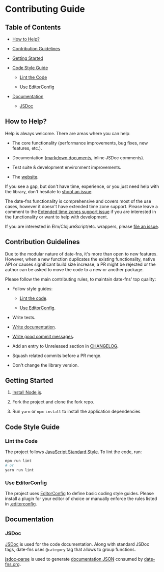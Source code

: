 # Contributing Guide

## Table of Contents

- [How to Help?](#how-to-help)

- [Contribution Guidelines](#contribution-guidelines)

- [Getting Started](#getting-started)

- [Code Style Guide](#code-style-guide)

  - [Lint the Code](#lint-the-code)

  - [Use EditorConfig](#use-editorconfig)

- [Documentation](#documentation)

  - [JSDoc](#jsdoc)

## How to Help?

Help is always welcome. There are areas where you can help:

- The core functionality (performance improvements, bug fixes,
  new features, etc.).

- Documentation ([markdown documents](https://github.com/date-fns/date-fns/search?l=markdown),
  inline JSDoc comments).

- Test suite & development environment improvements.

- The [website](https://github.com/date-fns/date-fns.org).

If you see a gap, but don't have time, experience, or you just need help
with the library, don't hesitate to [shoot an issue](https://github.com/date-fns/date-fns/issues/new).

The date-fns functionality is comprehensive and covers most of the use cases,
however it doesn't have extended time zone support. Please leave a comment
to the [Extended time zones support issue](https://github.com/date-fns/date-fns/issues/180)
if you are interested in the functionality or want to help with development.

If you are interested in Elm/ClojureScript/etc. wrappers,
please [file an issue](https://github.com/date-fns/date-fns/issues/new).

## Contribution Guidelines

Due to the modular nature of date-fns, it's more than open to new features.
However, when a new function duplicates the existing functionality, native API
or causes significant build size increase, a PR might be rejected or
the author can be asked to move the code to a new or another package.

Please follow the main contributing rules, to maintain date-fns' top quality:

- Follow style guides:

  - [Lint the code](#lint-the-code).

  - [Use EditorConfig](#use-editorconfig).

- Write tests.

- [Write documentation](#documentation).

- [Write good commit messages].

- Add an entry to Unreleased section in [CHANGELOG].

- Squash related commits before a PR merge.

- Don't change the library version.

[Write good commit messages]: http://tbaggery.com/2008/04/19/a-note-about-git-commit-messages.html
[CHANGELOG]: https://github.com/date-fns/date-fns/blob/master/CHANGELOG.md

## Getting Started

1. [Install Node.js](https://nodejs.org/en/download).

2. Fork the project and clone the fork repo.

3. Run `yarn` or `npm install` to install the application dependencies

## Code Style Guide

### Lint the Code

The project follows [JavaScript Standard Style]. To lint the code, run:

```bash
npm run lint
# or
yarn run lint
```

[JavaScript Standard Style]: http://standardjs.com/

### Use EditorConfig

The project uses [EditorConfig] to define basic coding style guides.
Please install a plugin for your editor of choice or manually enforce
the rules listed in [.editorconfig].

[EditorConfig]: http://editorconfig.org
[.editorconfig]: https://github.com/date-fns/date-fns.org/blob/master/.editorconfig

## Documentation

### JSDoc

[JSDoc](http://usejsdoc.org) is used for the code documentation. Along with
standard JSDoc tags, date-fns uses `@category` tag that allows
to group functions.

[jsdoc-parse](https://github.com/jsdoc2md/jsdoc-parse) is used to generate
[documentation JSON](https://github.com/date-fns/date-fns/blob/master/dist/date_fns_docs.json)
consumed by [date-fns.org](https://date-fns.org/docs).
